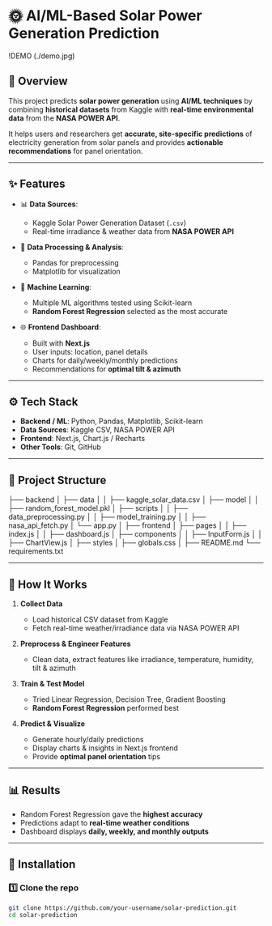 # 🌞 AI/ML-Based Solar Power Generation Prediction  
!DEMO (./demo.jpg)
## 📌 Overview  
This project predicts **solar power generation** using **AI/ML techniques** by combining **historical datasets** from Kaggle with **real-time environmental data** from the **NASA POWER API**.  

It helps users and researchers get **accurate, site-specific predictions** of electricity generation from solar panels and provides **actionable recommendations** for panel orientation.  

---

## ✨ Features  
- 📊 **Data Sources**:  
  - Kaggle Solar Power Generation Dataset (`.csv`)  
  - Real-time irradiance & weather data from **NASA POWER API**  

- 🔬 **Data Processing & Analysis**:  
  - Pandas for preprocessing  
  - Matplotlib for visualization  

- 🤖 **Machine Learning**:  
  - Multiple ML algorithms tested using Scikit-learn  
  - **Random Forest Regression** selected as the most accurate  

- 🌐 **Frontend Dashboard**:  
  - Built with **Next.js**  
  - User inputs: location, panel details  
  - Charts for daily/weekly/monthly predictions  
  - Recommendations for **optimal tilt & azimuth**  

---

## ⚙️ Tech Stack  
- **Backend / ML**: Python, Pandas, Matplotlib, Scikit-learn  
- **Data Sources**: Kaggle CSV, NASA POWER API  
- **Frontend**: Next.js, Chart.js / Recharts  
- **Other Tools**: Git, GitHub  

---

## 📂 Project Structure  
├── backend
│ ├── data
│ │ ├── kaggle_solar_data.csv
│ ├── model
│ │ ├── random_forest_model.pkl
│ ├── scripts
│ │ ├── data_preprocessing.py
│ │ ├── model_training.py
│ │ ├── nasa_api_fetch.py
│ └── app.py
│
├── frontend
│ ├── pages
│ │ ├── index.js
│ │ ├── dashboard.js
│ ├── components
│ │ ├── InputForm.js
│ │ ├── ChartView.js
│ ├── styles
│ ├── globals.css
│
├── README.md
└── requirements.txt


---

## 🚀 How It Works  
1. **Collect Data**  
   - Load historical CSV dataset from Kaggle  
   - Fetch real-time weather/irradiance data via NASA POWER API  

2. **Preprocess & Engineer Features**  
   - Clean data, extract features like irradiance, temperature, humidity, tilt & azimuth  

3. **Train & Test Model**  
   - Tried Linear Regression, Decision Tree, Gradient Boosting  
   - **Random Forest Regression** performed best  

4. **Predict & Visualize**  
   - Generate hourly/daily predictions  
   - Display charts & insights in Next.js frontend  
   - Provide **optimal panel orientation** tips  

---

## 📊 Results  
- Random Forest Regression gave the **highest accuracy**  
- Predictions adapt to **real-time weather conditions**  
- Dashboard displays **daily, weekly, and monthly outputs**  

---

## 🔧 Installation  

### 1️⃣ Clone the repo  
```bash
git clone https://github.com/your-username/solar-prediction.git
cd solar-prediction



